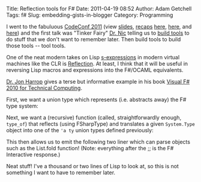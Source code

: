 Title: Reflection tools for F#
Date: 2011-04-19 08:52
Author: Adam Getchell
Tags: f#
Slug: embedding-gists-in-blogger
Category: Programming

I went to the fabuluous [CodeConf 2011](http://codeconf.com/) (view
[slides](http://lanyrd.com/2011/codeconf/slides/),
[recaps](https://github.com/blog/835-codeconf-2011-mission-accomplished)
[here](http://www.peebs.org/2011/04/codeconf-2011-day-one/),
[here](http://thechangelog.com/post/4507882708/codeconf-sunday-summary),
and [here](https://convore.com/codeconf/)) and the first talk was
"Tinker Fairy" [Dr. Nic](http://twitter.com/#!/drnic) telling us to
[build tools](http://lanyrd.com/2011/codeconf/sdmxb/) to do stuff that
we don't want to remember later. Then build tools to build those
tools -- tool tools.  

One of the neat modern takes on Lisp
[s-expressions](http://en.wikipedia.org/wiki/S-expression) in modern
virtual machines like the CLR is
[Reflection](http://en.wikipedia.org/wiki/Reflection_(computer_programming)).
At least, I think that it will be useful in reversing Lisp macros and
expressions into the F\#/OCAML equivalents.  

[Dr. Jon Harrop](http://flyingfrogblog.blogspot.com/) gives a terse but
informative example in his book [Visual F\# 2010 for Technical
Computing](http://fsharpnews.blogspot.com/2010/04/visual-f-2010-for-technical-computing.html).  

First, we want a union type which represents (i.e. abstracts away) the
F\# type system:  

<script src="https://gist.github.com/acgetchell/926997.js"></script>

Next, we want a (recursive) function (called, straightforwardly enough,
`type_of`) that reflects (using FSharpType) and translates a given
`System.Type` object into one of the `'a ty` union types defined
previously:  

<script src="https://gist.github.com/acgetchell/926994.js"></script>

This then allows us to emit the following two liner which can parse
objects such as the List.fold function! (Note: everything after the ;;
is the F\# Interactive response.)  



Neat stuff! I've a thousand or two lines of Lisp to look at, so this is
not something I want to have to remember later.
